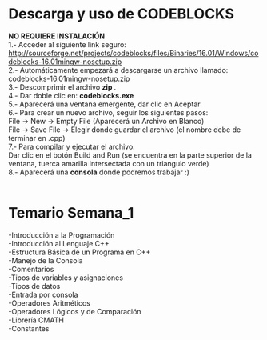 # Descarga y uso de CODEBLOCKS
<strong>NO REQUIERE INSTALACIÓN</strong><br />
1.- Acceder al siguiente link seguro: <br />
http://sourceforge.net/projects/codeblocks/files/Binaries/16.01/Windows/codeblocks-16.01mingw-nosetup.zip
<br />
2.- Automáticamente empezará a descargarse un archivo llamado: <br />
codeblocks-16.01mingw-nosetup.zip 
<br />
3.- Descomprimir el archivo <strong> zip </strong>. <br />
4.- Dar doble clic en: <strong>codeblocks.exe</strong><br />
5.- Aparecerá una ventana emergente, dar clic en Aceptar<br />
6.- Para crear un nuevo archivo, seguir los siguientes pasos: <br />
  File -> New -> Empty File (Aparecerá un Archivo en Blanco) <br />
  File -> Save File -> Elegir donde guardar el archivo (el nombre debe de terminar en .cpp)<br />
7.- Para compilar y ejecutar el archivo: <br />
  Dar clic en el botón Build and Run (se encuentra en la parte superior de la ventana, tuerca amarilla intersectada  con un triangulo verde)<br />
8.- Aparecerá una <strong>consola</strong> donde podremos trabajar :) <br /><br />

# Temario Semana_1

-Introducción a la Programación<br />
-Introducción al Lenguaje C++<br />
-Estructura Básica de un Programa en C++<br />
-Manejo de la Consola<br />
-Comentarios<br />
-Tipos de variables y asignaciones<br />
-Tipos de datos<br />
-Entrada por consola<br />
-Operadores Aritméticos<br />
-Operadores Lógicos y de Comparación<br />
-Librería CMATH<br />
-Constantes<br />
